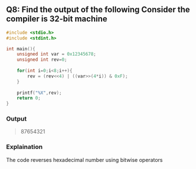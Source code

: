 ## Q8: Find the output of the following Consider the compiler is 32-bit machine
```C
#include <stdio.h>
#include <stdint.h>

int main(){
    unsigned int var = 0x12345678;
    unsigned int rev=0;
    
    for(int i=0;i<8;i++){
        rev = (rev<<4) | ((var>>(4*i)) & 0xF);
    }
    
    printf("%X",rev);
    return 0;
}
```

### Output
> 87654321

### Explaination
The code reverses hexadecimal number using bitwise operators

